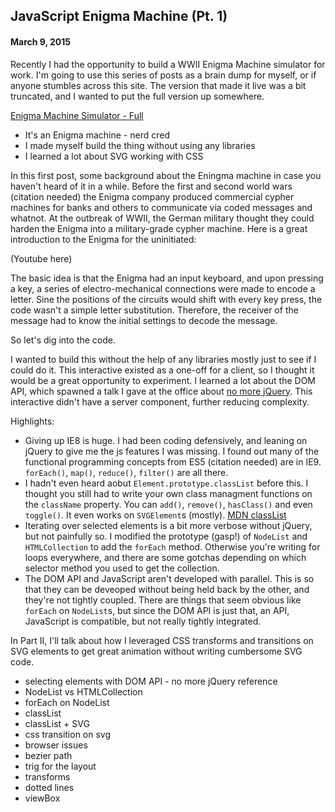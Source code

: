 ## JavaScript Enigma Machine (Pt. 1)

#### March 9, 2015

Recently I had the opportunity to build a WWII Enigma Machine simulator for work. I'm going to use this series of posts as a brain dump for myself, or if anyone stumbles across this site. The version that made it live was a bit truncated, and I wanted to put the full version up somewhere.

[Enigma Machine Simulator - Full](http://rileydav.is/demos/enigma)

- It's an Enigma machine - nerd cred
- I made myself build the thing without using any libraries
- I learned a lot about SVG working with CSS

In this first post, some background about the Eningma machine in case you haven't heard of it in a while. Before the first and second world wars (citation needed) the Enigma company produced commercial cypher machines for banks and others to communicate via coded messages and whatnot. At the outbreak of WWII, the German military thought they could harden the Enigma into a military-grade cypher machine. Here is a great introduction to the Enigma for the uninitiated:

(Youtube here)

The basic idea is that the Enigma had an input keyboard, and upon pressing a key, a series of electro-mechanical connections were made to encode a letter. Sine the positions of the circuits would shift with every key press, the code wasn't a simple letter substitution. Therefore, the receiver of the message had to know the initial settings to decode the message.

So let's dig into the code.

I wanted to build this without the help of any libraries mostly just to see if I could do it. This interactive existed as a one-off for a client, so I thought it would be a great opportunity to experiment. I learned a lot about the DOM API, which spawned a talk I gave at the office about [no more jQuery](http://github.com/spamhammer/no-more-jquery). This interactive didn't have a server component, further reducing complexity.

Highlights: 
- Giving up IE8 is huge. I had been coding defensively, and leaning on jQuery to give me the js features I was missing. I found out many of the functional programming concepts from ES5 (citation needed) are in IE9. `forEach()`, `map()`, `reduce()`, `filter()` are all there.
- I hadn't even heard aobut `Element.prototype.classList` before this. I thought you still had to write your own class managment functions on the `className` property. You can `add()`, `remove()`, `hasClass()` and even `toggle()`. It even works on `SVGElement`s (mostly). [MDN classList](http://mdn.com)
- Iterating over selected elements is a bit more verbose without jQuery, but not painfully so. I modified the prototype (gasp!) of `NodeList` and `HTMLCollection` to add the `forEach` method. Otherwise you're writing for loops everywhere, and there are some gotchas depending on which selector method you used to get the collection.
- The DOM API and JavaScript aren't developed with parallel. This is so that they can be deveoped without being held back by the other, and they're not tightly coupled. There are things that seem obvious like `forEach` on `NodeList`s, but since the DOM API is just that, an API, JavaScript is compatible, but not really tightly integrated.

In Part II, I'll talk about how I leveraged CSS transforms and transitions on SVG elements to get great animation without writing cumbersome SVG code.

- selecting elements with DOM API - no more jQuery reference
- NodeList vs HTMLCollection
- forEach on NodeList
- classList
- classList + SVG
- css transition on svg
- browser issues
- bezier path
- trig for the layout
- transforms
- dotted lines
- viewBox
